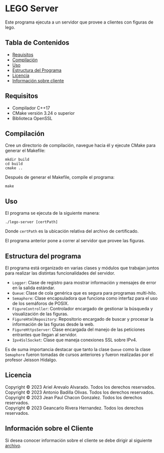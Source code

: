 # LEGO Server

Este programa ejecuta a un servidor que provee a clientes con figuras de lego.

## Tabla de Contenidos

- [Requisitos](#requisitos)
- [Compilación](#compilación)
- [Uso](#uso)
- [Estructura del Programa](#estructura-del-programa)
- [Licencia](#licencia)
- [Información sobre cliente](#información-sobre-el-cliente)

## Requisitos

- Compilador C++17
- CMake versión 3.24 o superior
- Biblioteca OpenSSL

## Compilación

Cree un directorio de compilación, navegue hacia él y ejecute CMake para generar el Makefile:

    mkdir build
    cd build
    cmake ..

Después de generar el Makefile, compile el programa:

    make

## Uso

El programa se ejecuta de la siguiente manera:

    ./lego-server [certPath]

Donde `certPath` es la ubicación relativa del archivo de certificado.

El programa anterior pone a correr al servidor que provee las figuras.

## Estructura del programa

El programa está organizado en varias clases y módulos que trabajan juntos para realizar las distintas funcionalidades del servidor.

- `Logger`: Clase de registro para mostrar información y mensajes de error en la salida estándar.
- `Queue`: Clase de cola genérica que es segura para programas multi-hilo.
- `Semaphore`: Clase encapsuladora que funciona como interfaz para el uso de los semáforos de POSIX.
- `FigureController`: Controlador encargado de gestionar la búsqueda y visualización de las figuras.
- `FigureHtmlRepository`: Repositorio encargado de buscar y procesar la información de las figuras desde la web.
- `FigureHttpsServer`: Clase encargada del manejo de las peticiones entrantes que llegan al servidor.
- `Ipv4SslSocket`: Clase que maneja conexiones SSL sobre IPv4.

Es de suma importancia destacar que tanto la clase `Queue` como la clase `Semaphore` fueron tomadas de cursos anteriores y fueron realizadas por el profesor Jeisson Hidalgo.

## Licencia

Copyright © 2023 Ariel Arevalo Alvarado. Todos los derechos reservados.  
Copyright © 2023 Antonio Badilla Olivas. Todos los derechos reservados.  
Copyright © 2023 Jean Paul Chacon Gonzalez. Todos los derechos reservados.  
Copyright © 2023 Geancarlo Rivera Hernandez. Todos los derechos reservados.  

## Información sobre el Cliente

Si desea conocer información sobre el cliente se debe dirigir al
siguiente [archivo](../lego-client/README.md).

